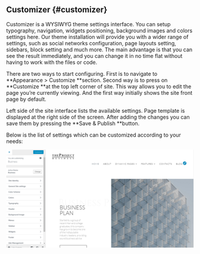 ## Customizer {#customizer}

Customizer is a WYSIWYG theme settings interface. You can setup typography, navigation, widgets positioning, background images and colors settings here. Our theme installation will provide you with a wider range of settings, such as social networks configuration, page layouts setting, sidebars, block setting and much more. The main advantage is that you can see the result immediately, and you can change it in no time flat without having to work with the files or code.

There are two ways to start configuring. First is to navigate to **Appearance &gt; Customize **section. Second way is to press on **Customize **at the top left corner of site. This way allows you to edit the page you’re currently viewing. And the first way initially shows the site front page by default.

Left side of the site interface lists the available settings. Page template is displayed at the right side of the screen. After adding the changes you can save them by pressing the **Save & Publish **button.

Below is the list of settings which can be customized according to your needs:

![](/assets/customizer_import.png)

